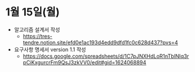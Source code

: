 # 1월 15일(월)
* 알고리즘 설계서 작성
    * https://tres-tendre.notion.site/efd0e1ac193d4edd9dfd1fc0c628d437?pvs=4
* 요구사항 명세서 version 1.1 작성
    * https://docs.google.com/spreadsheets/d/1C7pJNXHdLoR1nTblNIq3rpCiKxgurcrFm9QsJ3zkVV0/edit#gid=1624068894
